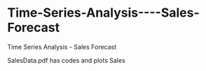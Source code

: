 # Time-Series-Analysis----Sales-Forecast
Time Series Analysis - Sales Forecast

SalesData.pdf has codes and plots
Sales
